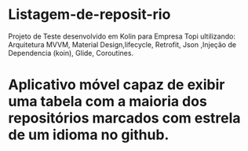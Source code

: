 # Listagem-de-reposit-rio
Projeto de Teste desenvolvido em Kolin para Empresa Topi  ultilizando:  Arquitetura MVVM, Material Design,lifecycle, Retrofit,  Json ,Injeção de Dependencia (koin), Glide, Coroutines.
<h1>Aplicativo móvel capaz de exibir uma tabela com a maioria dos repositórios marcados com estrela de um idioma no github.</h1>
